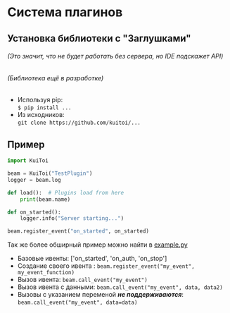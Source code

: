 # Система плагинов

## Установка библиотеки с "Заглушками"
###### (Это значит, что не будет работать без сервера, но IDE подскажет API)
###### (Библиотека ещё в разработке)

* Используя pip:\
    `$ pip install ...`
* Из исходников:\
    `git clone https://github.com/kuitoi/...`

## Пример

```python
import KuiToi

beam = KuiToi("TestPlugin")
logger = beam.log

def load():  # Plugins load from here
    print(beam.name)

def on_started():
    logger.info("Server starting...")

beam.register_event("on_started", on_started)
```

Так же более обширный пример можно найти в [example.py](./example.py)

* Базовые ивенты: ['on_started', 'on_auth, 'on_stop']
* Создание своего ивента : `beam.register_event("my_event", my_event_function)`
* Вызов ивента: `beam.call_event("my_event")`
* Вызов ивента с данными: `beam.call_event("my_event", data, data2)`
* Вызовы с указанием переменой _**не поддерживаются**_: `beam.call_event("my_event", data=data)`

